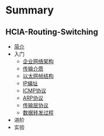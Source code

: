 # Summary

## HCIA-Routing-Switching

* [简介](README.md)
* 入门
  * [企业网络架构](HCIA-RS/1-enterprise-network-arch.md)
  * [传输介质](HCIA-RS/2-media.md)
  * [以太网帧结构](HCIA-RS/3-ethernet.md)
  * [IP编址](HCIA-RS/4-IP.md)
  * [ICMP协议](HCIA-RS/5-icmp.md)
  * [ARP协议](HCIA-RS/6-arp.md)
  * [传输层协议](HCIA-RS/7-tcp-udp.md)
  * [数据转发过程](HCIA-RS/8-ip-forward.md)
* 进阶
* 实验
